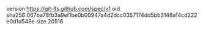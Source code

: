 version https://git-lfs.github.com/spec/v1
oid sha256:067ba78fb3a9ef1be0b00947a4d2dcc0357174dd5bb3148a14cd222e0d1d548e
size 20516
